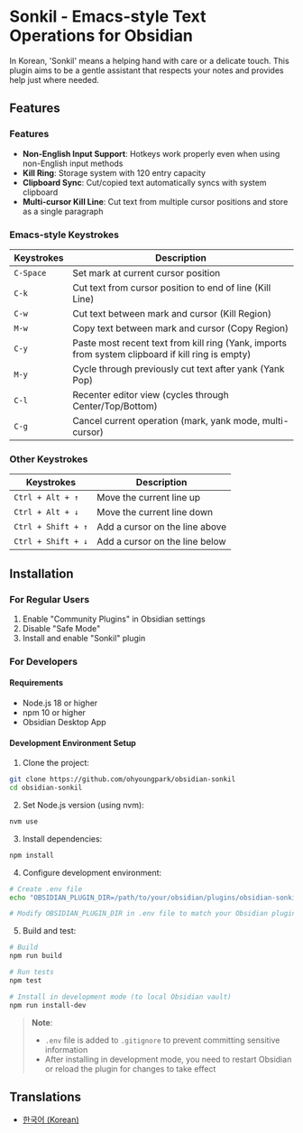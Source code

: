 # Sonkil - Emacs-style Text Operations for Obsidian

In Korean, 'Sonkil' means a helping hand with care or a delicate touch.
This plugin aims to be a gentle assistant that respects your notes and provides help just where needed.

## Features

### Features

- **Non-English Input Support**: Hotkeys work properly even when using non-English input methods
- **Kill Ring**: Storage system with 120 entry capacity
- **Clipboard Sync**: Cut/copied text automatically syncs with system clipboard
- **Multi-cursor Kill Line**: Cut text from multiple cursor positions and store as a single paragraph

### Emacs-style Keystrokes

| Keystrokes | Description                                                                                       |
| ---------- | ------------------------------------------------------------------------------------------------- |
| `C-Space`  | Set mark at current cursor position                                                               |
| `C-k`      | Cut text from cursor position to end of line (Kill Line)                                          |
| `C-w`      | Cut text between mark and cursor (Kill Region)                                                    |
| `M-w`      | Copy text between mark and cursor (Copy Region)                                                   |
| `C-y`      | Paste most recent text from kill ring (Yank, imports from system clipboard if kill ring is empty) |
| `M-y`      | Cycle through previously cut text after yank (Yank Pop)                                           |
| `C-l`      | Recenter editor view (cycles through Center/Top/Bottom)                                           |
| `C-g`      | Cancel current operation (mark, yank mode, multi-cursor)                                          |

### Other Keystrokes

| Keystrokes         | Description                    |
| ------------------ | ------------------------------ |
| `Ctrl + Alt + ↑`   | Move the current line up       |
| `Ctrl + Alt + ↓`   | Move the current line down     |
| `Ctrl + Shift + ↑` | Add a cursor on the line above |
| `Ctrl + Shift + ↓` | Add a cursor on the line below |

## Installation

### For Regular Users

1. Enable "Community Plugins" in Obsidian settings
2. Disable "Safe Mode"
3. Install and enable "Sonkil" plugin

### For Developers

#### Requirements

- Node.js 18 or higher
- npm 10 or higher
- Obsidian Desktop App

#### Development Environment Setup

1. Clone the project:

```bash
git clone https://github.com/ohyoungpark/obsidian-sonkil
cd obsidian-sonkil
```

2. Set Node.js version (using nvm):

```bash
nvm use
```

3. Install dependencies:

```bash
npm install
```

4. Configure development environment:

```bash
# Create .env file
echo "OBSIDIAN_PLUGIN_DIR=/path/to/your/obsidian/plugins/obsidian-sonkil" > .env

# Modify OBSIDIAN_PLUGIN_DIR in .env file to match your Obsidian plugin directory path
```

5. Build and test:

```bash
# Build
npm run build

# Run tests
npm test

# Install in development mode (to local Obsidian vault)
npm run install-dev
```

> **Note**:
>
> - `.env` file is added to `.gitignore` to prevent committing sensitive information
> - After installing in development mode, you need to restart Obsidian or reload the plugin for changes to take effect

## Translations

- [한국어 (Korean)](README.ko.md)
